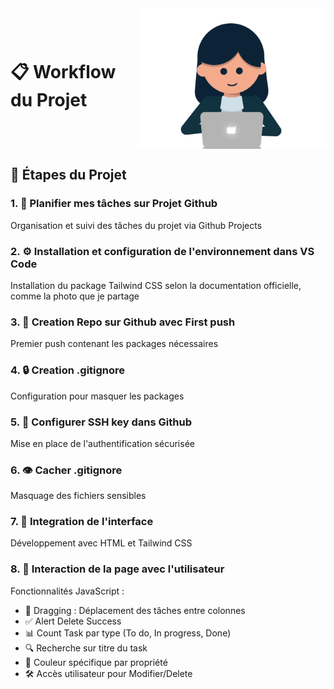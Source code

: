 <div style="display: flex; align-items: center; justify-content: center;">
  <h1 style="margin-right: 20px;">📋 Workflow du Projet</h1>
  <img src="assets/gif/girl_developer.gif" alt="Women presenting a plan" style="width: 300px;">
</div>


<h2>📝 Étapes du Projet</h2>

<h3>1. 🎯 Planifier mes tâches sur Projet Github</h3>
<p>Organisation et suivi des tâches du projet via Github Projects</p>

<h3>2. ⚙️ Installation et configuration de l'environnement dans VS Code</h3>
<p>Installation du package Tailwind CSS selon la documentation officielle, comme la photo que je partage</p>

<h3>3. 📁 Creation Repo sur Github avec First push</h3>
<p>Premier push contenant les packages nécessaires</p>

<h3>4. 🔒 Creation .gitignore</h3>
<p>Configuration pour masquer les packages</p>

<h3>5. 🔑 Configurer SSH key dans Github</h3>
<p>Mise en place de l'authentification sécurisée</p>

<h3>6. 👁️ Cacher .gitignore</h3>
<p>Masquage des fichiers sensibles</p>

<h3>7. 🎨 Integration de l'interface</h3>
<p>Développement avec HTML et Tailwind CSS</p>

<h3>8. 🔄 Interaction de la page avec l'utilisateur</h3>
<p>Fonctionnalités JavaScript :</p>
<ul>
  <li>🔄 Dragging : Déplacement des tâches entre colonnes</li>
  <li>✅ Alert Delete Success</li>
  <li>📊 Count Task par type (To do, In progress, Done)</li>
  <li>🔍 Recherche sur titre du task</li>
  <li>🎨 Couleur spécifique par propriété</li>
  <li>🛠️ Accès utilisateur pour Modifier/Delete</li>
</ul>

